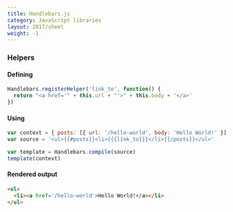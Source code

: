 ```yaml
---
title: Handlebars.js
category: JavaScript libraries
layout: 2017/sheet
weight: -1
---
```


### Helpers

#### Defining

```js
Handlebars.registerHelper('link_to', function() {
  return "<a href='" + this.url + "'>" + this.body + '</a>'
})
```

#### Using

```js
var context = { posts: [{ url: '/hello-world', body: 'Hello World!' }] }
var source = '<ul>{{#posts}}<li>{{{link_to}}}</li>{{/posts}}</ul>'
```

```js
var template = Handlebars.compile(source)
template(context)
```

#### Rendered output

```html
<ul>
  <li><a href='/hello-world'>Hello World!</a></li>
</ul>
```
